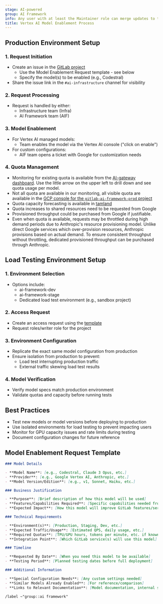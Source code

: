 ```yaml
---
stage: AI-powered
group: AI Framework
info: Any user with at least the Maintainer role can merge updates to this content. For details, see https://docs.gitlab.com/development/development_processes/#development-guidelines-review.
title: Vertex AI Model Enablement Process
---
```


## Production Environment Setup

### 1. Request Initiation

- Create an issue in the [GitLab project](https://gitlab.com/gitlab-org/gitlab/-/issues)
  - Use the Model Enablement Request template - see below
  - Specify the model(s) to be enabled (e.g., Codestral)
- Share the issue link in the `#ai-infrastructure` channel for visibility

### 2. Request Processing

- Request is handled by either:
  - Infrastructure team (Infra)
  - AI Framework team (AIF)

### 3. Model Enablement

- For Vertex AI managed models:
  - Team enables the model via the Vertex AI console ("click on enable")
- For custom configurations:
  - AIF team opens a ticket with Google for customization needs

### 4. Quota Management

- Monitoring for existing quota is available from the [AI-gateway dashboard](https://dashboards.gitlab.net/d/ai-gateway-main/ai-gateway3a-overview?from=now-6h%2Fm&orgId=1&timezone=utc&to=now%2Fm&var-PROMETHEUS_DS=mimir-runway&var-environment=gprd&viewPanel=panel-1217942947). Use the little arrow on the upper left to drill down and see quota usage per model.
- Not all quota are available in our monitoring, all visible quota are available in the [GCP console for the `gitlab-ai-framework-prod` project](https://console.cloud.google.com/iam-admin/quotas?referrer=search&inv=1&invt=Abs5YQ&project=gitlab-ai-framework-prod)
- Quota capacity forecasting is available in [tamland](https://gitlab-com.gitlab.io/gl-infra/capacity-planning-trackers/gitlab-com/service_groups/ai-gateway/)
- Quota increases to shared resources need to be requested from Google
- Provisioned throughput could be purchased from Google if justifiable.
- Even when quota is available, requests may be throttled during high demand periods due to Anthropic's resource provisioning model. Unlike direct Google services which over-provision resources, Anthropic provisions based on actual demand. To ensure consistent throughput without throttling, dedicated provisioned throughput can be purchased through Anthropic.

## Load Testing Environment Setup

### 1. Environment Selection

- Options include:
  - ai-framework-dev
  - ai-framework-stage
  - Dedicated load test environment (e.g., sandbox project)

### 2. Access Request

- Create an access request using the [template](https://gitlab.com/gitlab-com/team-member-epics/access-requests/-/issues/new?description_template=Individual_Bulk_Access_Request)
- Request roles/writer role for the project

### 3. Environment Configuration

- Replicate the exact same model configuration from production
- Ensure isolation from production to prevent:
  - Load test interrupting production traffic
  - External traffic skewing load test results

### 4. Model Verification

- Verify model specs match production environment
- Validate quotas and capacity before running tests

## Best Practices

- Test new models or model versions before deploying to production
- Use isolated environments for load testing to prevent impacting users
- Monitor for GPU capacity issues and rate limits during testing
- Document configuration changes for future reference

## Model Enablement Request Template

```markdown
### Model Details

- **Model Name**: [e.g., Codestral, Claude 3 Opus, etc.]
- **Provider**: [e.g., Google Vertex AI, Anthropic, etc.]
- **Model Version/Edition**: [e.g., v1, Sonnet, Haiku, etc.]

### Business Justification

- **Purpose**: [Brief description of how this model will be used]
- **Features/Capabilities Required**: [Specific capabilities needed from this model]
- **Expected Impact**: [How this model will improve GitLab features/services]

### Technical Requirements

- **Environment(s)**: [Production, Staging, Dev, etc.]
- **Expected Traffic/Usage**: [Estimated QPS, daily usage, etc.]
- **Required Quotas**: [TPU/GPU hours, tokens per minute, etc. if known]
- **Integration Point**: [Which GitLab service(s) will use this model]

### Timeline

- **Requested By Date**: [When you need this model to be available]
- **Testing Period**: [Planned testing dates before full deployment]

### Additional Information

- **Special Configuration Needs**: [Any custom settings needed]
- **Similar Models Already Enabled**: [For reference/comparison]
- **Links to Relevant Documentation**: [Model documentation, internal specs, etc.]

/label ~"group::ai framework"
```
